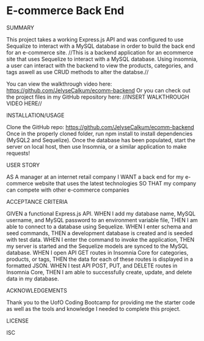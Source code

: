 # E-commerce Back End

SUMMARY

This project takes a working Express.js API and was configured to use Sequalize to interact with a MySQL database in order to build the back end for an e-commerce site.
//This is a backend application for an ecommerce site that uses Sequelize to interact with a MySQL database. Using insomnia, a user can interact with the backend to view the products, categories, and tags aswell as use CRUD methods to alter the databse.//

You can view the walkthrough video here: https://github.com/JelyseCalkum/ecomm-backend
Or you can check out the project files in my GitHub repository here: //INSERT WALKTHROUGH VIDEO HERE//


INSTALLATION/USAGE

Clone the GitHub repo: https://github.com/JelyseCalkum/ecomm-backend
Once in the properly cloned folder, run npm install to install dependencies (MySQL2 and Sequelize).
Once the database has been populated, start the server on local host, then use Insomnia, or a similar application to make requests!


USER STORY

AS A manager at an internet retail company
I WANT a back end for my e-commerce website that uses the latest technologies
SO THAT my company can compete with other e-commerce companies


ACCEPTANCE CRITERIA

GIVEN a functional Express.js API.
WHEN I add my database name, MySQL username, and MySQL password to an environment variable file, THEN I am able to connect to a database using Sequelize.
WHEN I enter schema and seed commands, THEN a development database is created and is seeded with test data.
WHEN I enter the command to invoke the application, THEN my server is started and the Sequelize models are synced to the MySQL database.
WHEN I open API GET routes in Insomnia Core for categories, products, or tags, THEN the data for each of these routes is displayed in a formatted JSON.
WHEN I test API POST, PUT, and DELETE routes in Insomnia Core, THEN I am able to successfully create, update, and delete data in my database.


ACKNOWLEDGEMENTS

Thank you to the UofO Coding Bootcamp for providing me the starter code as well as the tools and knowledge I needed to complete this project.

LICENSE

ISC
